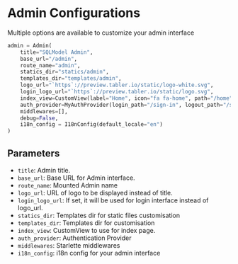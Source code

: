 # Admin Configurations

Multiple options are available to customize your admin interface

```python
admin = Admin(
    title="SQLModel Admin",
    base_url="/admin",
    route_name="admin",
    statics_dir="statics/admin",
    templates_dir="templates/admin",
    logo_url="`https`://preview.tabler.io/static/logo-white.svg",
    login_logo_url="`https`://preview.tabler.io/static/logo.svg",
    index_view=CustomView(label="Home", icon="fa fa-home", path="/home", template_path="home.html"),
    auth_provider=MyAuthProvider(login_path="/sign-in", logout_path="/sign-out"),
    middlewares=[],
    debug=False,
    i18n_config = I18nConfig(default_locale="en")
)
```

## Parameters

* `title`: Admin title.
* `base_url`: Base URL for Admin interface.
* `route_name`: Mounted Admin name
* `logo_url`: URL of logo to be displayed instead of title.
* `login_logo_url`: If set, it will be used for login interface instead of logo_url.
* `statics_dir`: Templates dir for static files customisation
* `templates_dir`: Templates dir for customisation
* `index_view`: CustomView to use for index page.
* `auth_provider`: Authentication Provider
* `middlewares`: Starlette middlewares
* `i18n_config`: i18n config for your admin interface
